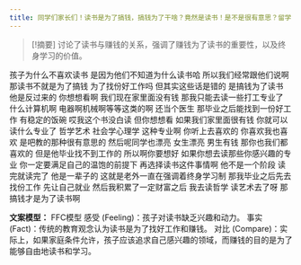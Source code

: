 ```yaml
---
title: 同学们家长们！读书是为了搞钱，搞钱为了干啥？竟然是读书！是不是很有意思？留学 
---
```

 > [!摘要]
讨论了读书与赚钱的关系，强调了赚钱为了读书的重要性，以及终身学习的价值。

孩子为什么不喜欢读书
是因为他们不知道为什么读书哈
所以我们经常跟他们说啊
那读书不就是为了搞钱
为了找份好工作吗
但其实这些话是错的
是搞钱为了读书
他是反过来的
你想想看啊
我们现在家里面没有钱
那我只能去读一些打工专业了
什么计算机啊
电器啊机械啊等等这类的啊
还当个医生
那毕业之后能找到一份好工作
有稳定的饭碗
哎我这个书没白读
但你想想看
如果我们家里面很有钱
你就可以读什么专业了
哲学艺术
社会学心理学
这种专业啊
你听上去喜欢的
你喜欢我也喜欢
是吧教的那种很有意思的
然后呢同学也漂亮
女生漂亮
男生有钱
那你也我们都喜欢的
但是他毕业找不到工作的
所以啊你要想好
如果你想去读那些你感兴趣的专业
你一定要满足自己的温饱的前提下
再选择读书这件事情啊
他不是一个阶段
读完就读完了
他是一辈子的
这就是老外一直在强调着终身学习制
那我毕业之后先去找份工作
先让自己就业
然后我积累了一定财富之后
我去读哲学
读艺术去了呀
那搞钱才是为了读书啊

**文案模型：**
FFC模型
感受 (Feeling)：孩子对读书缺乏兴趣和动力。
事实 (Fact)：传统的教育观念认为读书是为了找好工作和赚钱。
对比 (Compare)：实际上，如果家庭条件允许，孩子应该追求自己感兴趣的领域，而赚钱的目的是为了能够自由地读书和学习。
